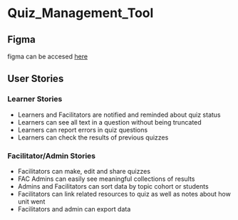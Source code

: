 # Quiz_Management_Tool

## Figma
figma can be accesed [here](https://www.figma.com/design/h5p3lJqmWb0bLqERSRz5Vl/FAC-Quiz-Tool?node-id=16-109)

## User Stories

### Learner Stories

- Learners and Facilitators are notified and reminded about quiz status
- Learners can see all text in a question without being truncated
- Learners can report errors in quiz questions
- Learners can check the results of previous quizzes

### Facilitator/Admin Stories

- Facilitators can make, edit and share quizzes
- FAC Admins can easily see meaningful collections of results
- Admins and Facilitators can sort data by topic cohort or students
- Facilitators can link related resources to quiz as well as notes about how unit went
- Facilitators and admin can export data
